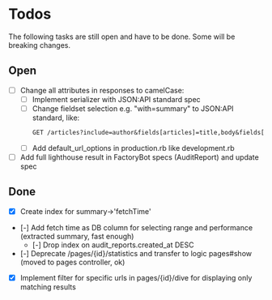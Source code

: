 # Todos

The following tasks are still open and have to be done. Some will be breaking
changes.

## Open

- [ ] Change all attributes in responses to camelCase:
  - [ ] Implement serializer with JSON:API standard spec
  - [ ] Change fieldset selection e.g. "with=summary" to JSON:API standard, like:
    ```txt
    GET /articles?include=author&fields[articles]=title,body&fields[people]=name HTTP/1.1
    ```
  - [ ] Add default_url_options in production.rb like development.rb
- [ ] Add full lighthouse result in FactoryBot specs (AuditReport) and update spec

## Done

- [x] Create index for summary->'fetchTime'
- [-] Add fetch time as DB column for selecting range and performance (extracted summary, fast enough)
  - [-] Drop index on audit_reports.created_at DESC
- [-] Deprecate /pages/{id}/statistics and transfer to logic pages#show (moved to pages controller, ok)
- [x] Implement filter for specific urls in pages/{id}/dive for displaying only matching results
